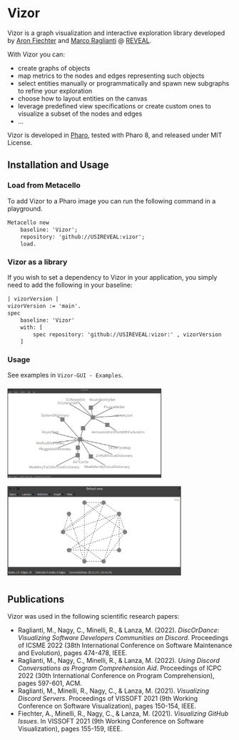 # Vizor

Vizor is a graph visualization and interactive exploration library developed by [Aron Fiechter](https://aronfiechter.com) and [Marco Raglianti](https://www.inf.usi.ch/phd/raglianti/) @ [REVEAL](https://reveal.si.usi.ch).

With Vizor you can:
 - create graphs of objects
 - map metrics to the nodes and edges representing such objects
 - select entities manually or programmatically and spawn new subgraphs to refine your exploration
 - choose how to layout entities on the canvas
 - leverage predefined view specifications or create custom ones to visualize a subset of the nodes and edges
 - ...

Vizor is developed in [Pharo](https://pharo.org), tested with Pharo 8, and released under MIT License.

## Installation and Usage

### Load from Metacello

To add Vizor to a Pharo image you can run the following command in a playground.

```st
Metacello new
    baseline: 'Vizor';
    repository: 'github://USIREVEAL:vizor';
    load.
```
### Vizor as a library

If you wish to set a dependency to Vizor in your application, you simply need to add the following in your baseline:

```st
| vizorVersion |
vizorVersion := 'main'.
spec
    baseline: 'Vizor'
    with: [
        spec repository: 'github://USIREVEAL:vizor:' , vizorVersion
    ]
```

### Usage

See examples in `Vizor-GUI - Examples`.


<img style="margin: 0.5rem auto; height: 200px;" src="./images/VizorClassHierarchySimplified.png" />
<img style="margin: 0.5rem auto; height: 200px;" src="./images/VizorSocialExample.png" />
<!-- <img style="margin: 0.5rem auto; width: 45%;" src="./images/VizorClassHierarchyView.png" /> -->

## Publications

Vizor was used in the following scientific research papers:

 - Raglianti, M., Nagy, C., Minelli, R., & Lanza, M. (2022). _DiscOrDance: Visualizing Software Developers Communities on Discord_. Proceedings of ICSME 2022 (38th International Conference on Software Maintenance and Evolution), pages 474-478, IEEE.
 - Raglianti, M., Nagy, C., Minelli, R., & Lanza, M. (2022). _Using Discord Conversations as Program Comprehension Aid_. Proceedings of ICPC 2022 (30th International Conference on Program Comprehension), pages 597-601, ACM.
 - Raglianti, M., Minelli, R., Nagy, C., & Lanza, M. (2021). _Visualizing Discord Servers_. Proceedings of VISSOFT 2021 (9th Working Conference on Software Visualization), pages 150-154, IEEE.
 - Fiechter, A., Minelli, R., Nagy, C., & Lanza, M. (2021). _Visualizing GitHub Issues_. In VISSOFT 2021 (9th Working Conference on Software Visualization), pages 155-159, IEEE.
